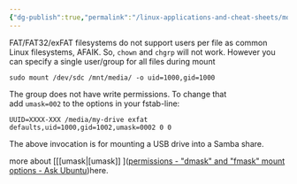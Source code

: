 ```yaml
---
{"dg-publish":true,"permalink":"/linux-applications-and-cheat-sheets/mounting-an-exfat-usb-drive/"}
---
```



FAT/FAT32/exFAT filesystems do not support users per file as common Linux filesystems, AFAIK. So, `chown` and `chgrp` will not work. However you can specify a single user/group for all files during mount

```
sudo mount /dev/sdc /mnt/media/ -o uid=1000,gid=1000
```

The group does not have write permissions. To change that add `umask=002` to the options in your fstab-line:

```
UUID=XXXX-XXX /media/my-drive exfat defaults,uid=1000,gid=1002,umask=0002 0 0
```
The above invocation is for mounting a USB drive into a Samba share.

more about [[[umask\|[umask]] ]([permissions - "dmask" and "fmask" mount options - Ask Ubuntu](https://askubuntu.com/questions/429848/dmask-and-fmask-mount-options/429858#429858))here.